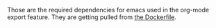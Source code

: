 Those are the required dependencies for emacs used in the org-mode export feature. They are getting pulled
from [the Dockerfile](https://raw.githubusercontent.com/mickael-kerjean/filestash/master/docker/Dockerfile).
